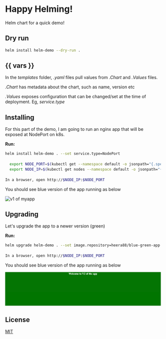 # Happy Helming!

Helm chart for a quick demo!

## Dry run

```bash
helm install helm-demo --dry-run .
```

## {{ vars }}

In the *templates* folder, *.yaml* files pull values from *.Chart* and *.Values* files.

*.Chart* has metadata about the chart, such as name, version etc

*.Values* exposes configuration that can be changed/set at the time of deployment. Eg, *service.type*


## Installing

For this part of the demo, I am going to run an nginx app that will be exposed at NodePort on k8s. 

**Run:**
```bash
helm install helm-demo . --set service.type=NodePort

  export NODE_PORT=$(kubectl get --namespace default -o jsonpath="{.spec.ports[0].nodePort}" services helm-demo)
  export NODE_IP=$(kubectl get nodes --namespace default -o jsonpath="{.items[0].status.addresses[0].address}")

In a browser, open http://$NODE_IP:$NODE_PORT
```
You should see blue version of the app running as below

![v1 of myapp](./static/vblue.png)

## Upgrading

Let's upgrade the app to a newer version (green)

**Run:**
```bash
helm upgrade helm-demo . --set image.repository=heera88/blue-green-app:v2,service.type=NodePort

In a browser, open http://$NODE_IP:$NODE_PORT
```
You should see blue version of the app running as below

![v2 of myapp](./static/v2green.png)



## License
[MIT](https://choosealicense.com/licenses/mit/)
